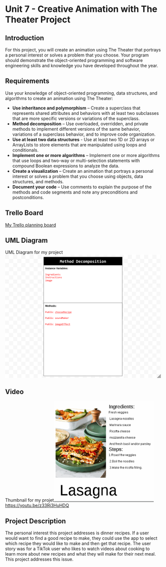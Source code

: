 # Unit 7 - Creative Animation with The Theater Project

## Introduction

For this project, you will create an animation using The Theater that portrays a personal interest or solves a problem that you choose. Your program should demonstrate the object-oriented programming and software engineering skills and knowledge you have developed throughout the year.

## Requirements

Use your knowledge of object-oriented programming, data structures, and algorithms to create an animation using The Theater:

- **Use inheritance and polymorphism** – Create a superclass that represents shared attributes and behaviors with at least two subclasses that are more specific versions or variations of the superclass.
- **Method decomposition** – Use overloaded, overridden, and private methods to implement different versions of the same behavior, variations of a superclass behavior, and to improve code organization.
- **Use at least two data structures** - Use at least two 1D or 2D arrays or ArrayLists to store elements that are manipulated using loops and conditionals.
- **Implement one or more algorithms** – Implement one or more algorithms that use loops and two-way or multi-selection statements with compound Boolean expressions to analyze the data.
- **Create a visualization** – Create an animation that portrays a personal interest or solves a problem that you choose using objects, data structures, and methods.
- **Document your code** – Use comments to explain the purpose of the methods and code segments and note any preconditions and postconditions.

## Trello Board


[My Trello planning board](https://trello.com/b/TUs3weFS/unit-7-project-planning)

## UML Diagram


UML Diagram for my project![alt text](image.png)

## Video



Thumbnail for my projet![alt text](image-1.png)https://youtu.be/z33Rj3HuHDQ

## Project Description

The personal interest this project addresses is dinner recipes. If a user would want to find a good recipe to make, they could use the app to select which recipe they would like to make and then get that recipe. The user story was for a TikTok user who likes to watch videos about cooking to learn more about new recipes and what they will make for their next meal. This project addresses this issue.